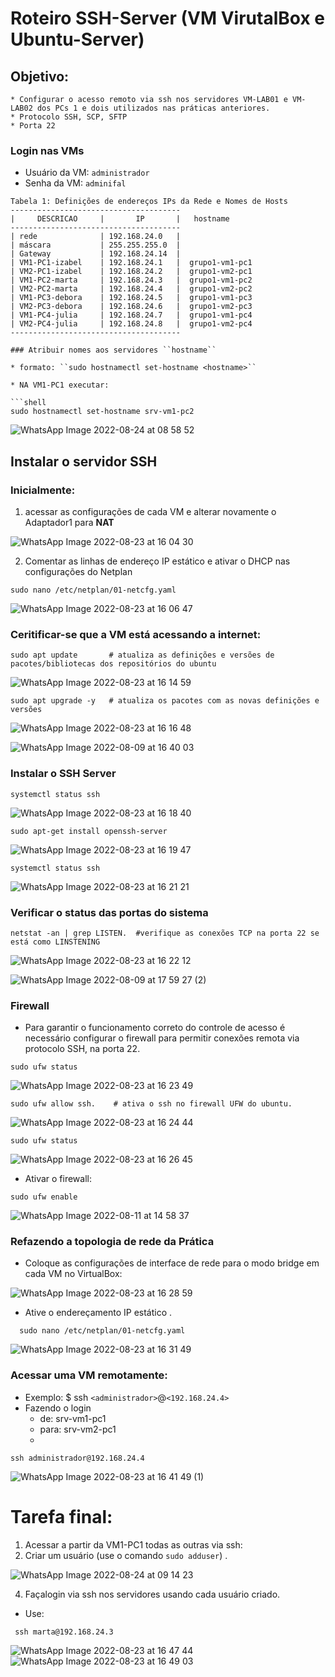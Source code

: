 # Roteiro SSH-Server (VM VirutalBox e Ubuntu-Server)

## Objetivo:
    * Configurar o acesso remoto via ssh nos servidores VM-LAB01 e VM-LAB02 dos PCs 1 e dois utilizados nas práticas anteriores.
    * Protocolo SSH, SCP, SFTP 
    * Porta 22
### Login nas VMs

* Usuário da VM: ``administrador``
* Senha da VM: ``adminifal``


```
Tabela 1: Definições de endereços IPs da Rede e Nomes de Hosts
--------------------------------------
|     DESCRICAO     |       IP       |   hostname
--------------------------------------
| rede              | 192.168.24.0   |  
| máscara           | 255.255.255.0  | 
| Gateway           | 192.168.24.14  |  
| VM1-PC1-izabel    | 192.168.24.1   |  grupo1-vm1-pc1
| VM2-PC1-izabel    | 192.168.24.2   |  grupo1-vm2-pc1
| VM1-PC2-marta     | 192.168.24.3   |  grupo1-vm1-pc2
| VM2-PC2-marta     | 192.168.24.4   |  grupo1-vm2-pc2
| VM1-PC3-debora    | 192.168.24.5   |  grupo1-vm1-pc3
| VM2-PC3-debora    | 192.168.24.6   |  grupo1-vm2-pc3
| VM1-PC4-julia     | 192.168.24.7   |  grupo1-vm1-pc4
| VM2-PC4-julia     | 192.168.24.8   |  grupo1-vm2-pc4
--------------------------------------

### Atribuir nomes aos servidores ``hostname``

* formato: ``sudo hostnamectl set-hostname <hostname>``

* NA VM1-PC1 executar:

```shell
sudo hostnamectl set-hostname srv-vm1-pc2
```

![WhatsApp Image 2022-08-24 at 08 58 52](https://user-images.githubusercontent.com/103062784/186412988-fe47f99d-a590-490c-b368-ce7a81eb1b91.jpeg)


## Instalar o servidor SSH

### Inicialmente:
   1. acessar as configurações de cada VM e alterar novamente o Adaptador1 para **NAT**
   
![WhatsApp Image 2022-08-23 at 16 04 30](https://user-images.githubusercontent.com/103062784/186413199-fe692b27-6095-42e7-938d-cf3d97474570.jpeg)


   2. Comentar as linhas de endereço IP estático e ativar o DHCP nas configurações do Netplan
  
  ```shell
  sudo nano /etc/netplan/01-netcfg.yaml
  ```
  
  ![WhatsApp Image 2022-08-23 at 16 06 47](https://user-images.githubusercontent.com/103062784/186413326-74b90cbe-6e71-4859-8b21-57623dc1ddc6.jpeg)

   
### Ceritificar-se que a VM está acessando a internet:

```shell
sudo apt update       # atualiza as definições e versões de pacotes/bibliotecas dos repositórios do ubuntu
```

![WhatsApp Image 2022-08-23 at 16 14 59](https://user-images.githubusercontent.com/103062784/186413396-45f409e1-5d36-452d-9df2-1d38fe4733dc.jpeg)


```shell
sudo apt upgrade -y   # atualiza os pacotes com as novas definições e versões 
```

![WhatsApp Image 2022-08-23 at 16 16 48](https://user-images.githubusercontent.com/103062784/186413582-e1edf441-d3a2-4407-9918-b1bd55a03c0e.jpeg)


![WhatsApp Image 2022-08-09 at 16 40 03](https://user-images.githubusercontent.com/103062784/184230024-ba20e666-0571-40ae-89a7-4659e5db0465.jpeg)

### Instalar o SSH Server

```shell
systemctl status ssh
```

![WhatsApp Image 2022-08-23 at 16 18 40](https://user-images.githubusercontent.com/103062784/186413701-561f02f7-3a54-467d-aa6a-72092ab9c166.jpeg)


``` shell
sudo apt-get install openssh-server
```
![WhatsApp Image 2022-08-23 at 16 19 47](https://user-images.githubusercontent.com/103062784/186413785-2a42e60d-605d-4246-8634-3451437cf427.jpeg)



```shell
systemctl status ssh
```

![WhatsApp Image 2022-08-23 at 16 21 21](https://user-images.githubusercontent.com/103062784/186413858-91c239b5-15c9-46bc-97ea-0ad6ffa8c33f.jpeg)




### Verificar o status das portas do sistema
```
netstat -an | grep LISTEN.  #verifique as conexões TCP na porta 22 se está como LINSTENING
```
![WhatsApp Image 2022-08-23 at 16 22 12](https://user-images.githubusercontent.com/103062784/186413961-1c6ddafc-3cdd-48c6-af04-e73131dc63cb.jpeg)



![WhatsApp Image 2022-08-09 at 17 59 27 (2)](https://user-images.githubusercontent.com/103062784/184234550-f1c3a047-c69b-4f71-b692-da15e9fca324.jpeg)


### Firewall 
* Para garantir o funcionamento correto do controle de acesso é necessário configurar o firewall para permitir conexões remota via protocolo SSH, na porta 22.
 
```shell
sudo ufw status
```

![WhatsApp Image 2022-08-23 at 16 23 49](https://user-images.githubusercontent.com/103062784/186414205-82eeb75b-5aff-4ec1-ba27-2ceb5806c88a.jpeg)


```shell
sudo ufw allow ssh.    # ativa o ssh no firewall UFW do ubuntu.
```
![WhatsApp Image 2022-08-23 at 16 24 44](https://user-images.githubusercontent.com/103062784/186414270-6a978c7e-67b0-4d62-8db7-fdbbcf2b7670.jpeg)


```shell
sudo ufw status
```
![WhatsApp Image 2022-08-23 at 16 26 45](https://user-images.githubusercontent.com/103062784/186414344-4ebb1657-c32c-4d6b-87c0-0a81b8ee1170.jpeg)


* Ativar o firewall:
```shell 
sudo ufw enable
```
![WhatsApp Image 2022-08-11 at 14 58 37](https://user-images.githubusercontent.com/103062784/184233768-f678988c-80f6-4e18-ba64-8418206d535b.jpeg)


### Refazendo a topologia de rede da Prática
* Coloque as configurações de interface de rede para o modo bridge em cada VM no VirtualBox:

![WhatsApp Image 2022-08-23 at 16 28 59](https://user-images.githubusercontent.com/103062784/186414445-dd10b3ac-59ec-4df9-a0f4-00e0ed347740.jpeg)


* Ative o endereçamento IP estático .
```shell
  sudo nano /etc/netplan/01-netcfg.yaml
  ```
  
![WhatsApp Image 2022-08-23 at 16 31 49](https://user-images.githubusercontent.com/103062784/186414529-9b8544c3-a7de-4096-8f9a-e281101d3b56.jpeg)


### Acessar uma VM remotamente:

* Exemplo: $ ssh ``<administrador>``@``<192.168.24.4>``
* Fazendo o login 
   * de: srv-vm1-pc1    
   * para: srv-vm2-pc1
   * 
```shell
ssh administrador@192.168.24.4
```
   
  
![WhatsApp Image 2022-08-23 at 16 41 49 (1)](https://user-images.githubusercontent.com/103062784/186414779-64a7fe71-b0b9-44be-a538-96e6cebb7a47.jpeg)





# Tarefa final:

1) Acessar a partir da VM1-PC1 todas as outras via ssh:
2) Criar um usuário (use o comando ``sudo adduser``) .



![WhatsApp Image 2022-08-24 at 09 14 23](https://user-images.githubusercontent.com/103062784/186415648-54bd9143-9ec7-40bc-a607-62595ebd4204.jpeg)


4) Façalogin via ssh nos servidores usando cada usuário criado.
* Use:
 ```shell
  ssh marta@192.168.24.3
  ```
![WhatsApp Image 2022-08-23 at 16 47 44](https://user-images.githubusercontent.com/103062784/186415777-2f181263-37f5-4bd5-a3c9-7c1187207b67.jpeg)
![WhatsApp Image 2022-08-23 at 16 49 03](https://user-images.githubusercontent.com/103062784/186415856-4afec1b1-f0d7-4414-b90f-b0cf8ab5ac1d.jpeg)

